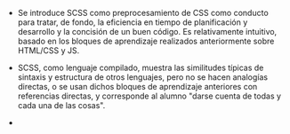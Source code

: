 -  Se introduce SCSS como preprocesamiento de CSS como conducto para tratar, de fondo, la eficiencia en tiempo de planificación y desarrollo y la concisión de un buen código.
Es relativamente intuitivo, basado en los bloques de aprendizaje realizados anteriormente sobre HTML/CSS y JS.  
-  SCSS, como lenguaje compilado, muestra las similitudes típicas de sintaxis y estructura de otros lenguajes, pero no se hacen analogías directas, o se usan dichos bloques de aprendizaje anteriores con referencias directas, y corresponde al alumno "darse cuenta de todas y cada una de las cosas".

-   
